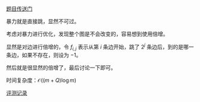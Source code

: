 [题目传送门](https://www.luogu.com.cn/problem/AT_abc212_f)

暴力就是直接跳，显然不可过。

考虑对暴力进行优化，发现整个图是不会改变的，容易想到使用倍增。

显然是对边进行倍增的，令 $f_{i, j}$ 表示从第 $i$ 条边开始，跳了 $2^j$ 条边后，到的是哪一条边，如果不存在，则设为 $-1$。

然后就是很显然的倍增了，最后讨论一下即可。

时间复杂度：$\mathcal{O}((m + Q) \log m)$

[评测记录](https://atcoder.jp/contests/abc212/submissions/43537000)